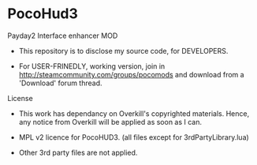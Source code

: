 PocoHud3
========

Payday2 Interface enhancer MOD

* This repository is to disclose my source code, for DEVELOPERS.

* For USER-FRINEDLY, working version, join in http://steamcommunity.com/groups/pocomods and download from a 'Download' forum thread.

License

* This work has dependancy on Overkill's copyrighted materials. Hence, any notice from Overkill will be applied as soon as I can.

* MPL v2 licence for PocoHUD3. (all files except for 3rdPartyLibrary.lua)

* Other 3rd party files are not applied.
